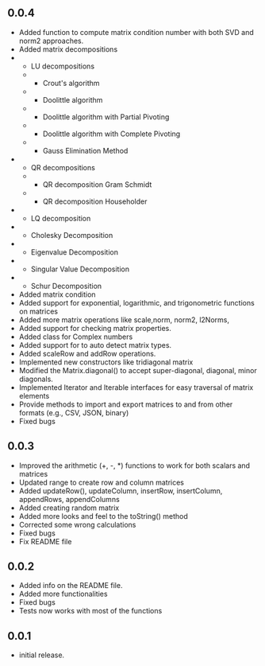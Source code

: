 ## 0.0.4

* Added function to compute matrix condition number with both SVD and norm2 approaches.
* Added matrix decompositions
* - LU decompositions
  * - Crout's algorithm
  * - Doolittle algorithm
  * - Doolittle algorithm with Partial Pivoting
  * - Doolittle algorithm with Complete Pivoting
  * - Gauss Elimination Method
* - QR decompositions
  * - QR decomposition Gram Schmidt
  * - QR decomposition Householder
* - LQ decomposition
* - Cholesky Decomposition
* - Eigenvalue Decomposition
* - Singular Value Decomposition
* - Schur Decomposition
* Added matrix condition
* Added support for exponential, logarithmic, and trigonometric functions on matrices
* Added more matrix operations like scale,norm, norm2, l2Norms,
* Added support for checking matrix properties.
* Added class for Complex numbers
* Added support for to auto detect matrix types.
* Added scaleRow and addRow operations.
* Implemented new constructors like tridiagonal matrix
* Modified the Matrix.diagonal() to accept super-diagonal, diagonal, minor diagonals.
* Implemented Iterator and Iterable interfaces for easy traversal of matrix elements
* Provide methods to import and export matrices to and from other formats (e.g., CSV, JSON, binary)
* Fixed bugs

## 0.0.3

* Improved the arithmetic (+, -, *) functions to work for both scalars and matrices
* Updated range to create row and column matrices
* Added updateRow(), updateColumn, insertRow, insertColumn, appendRows, appendColumns
* Added creating random matrix
* Added more looks and feel to the toString() method
* Corrected some wrong calculations
* Fixed bugs
* Fix README file

## 0.0.2

* Added info on the README file.
* Added more functionalities
* Fixed bugs
* Tests now works with most of the functions

## 0.0.1

* initial release.
